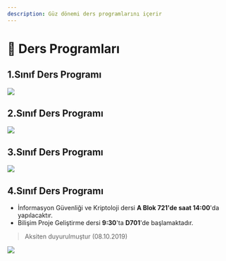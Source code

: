 ```yaml
---
description: Güz dönemi ders programlarını içerir
---
```


# 📅 Ders Programları

## 1.Sınıf Ders Programı

![](<../.github/assets/dp\_1\_sinif (1).png>)

## 2.Sınıf Ders Programı

![](../.github/assets/dp\_2\_sinif.png)

## 3.Sınıf Ders Programı

![](../.github/assets/dp\_3\_sinif.png)

## 4.Sınıf Ders Programı

* İnformasyon Güvenliği ve Kriptoloji dersi **A Blok 721'de saat 14:00**'da yapılacaktır.
* Bilişim Proje Geliştirme dersi **9:30**'ta **D701**'de başlamaktadır.

> Aksiten duyurulmuştur (08.10.2019)

![](../.github/assets/dp\_4\_sinif.png)
